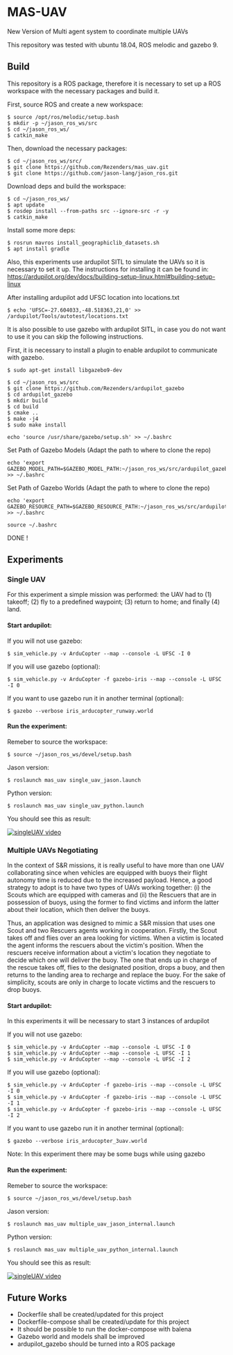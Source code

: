 # MAS-UAV
New Version of Multi agent system to coordinate multiple UAVs

This repository was tested with ubuntu 18.04, ROS melodic and gazebo 9.
## Build
This repository is a ROS package, therefore it is necessary to set up a ROS workspace with the necessary packages and build it.

First, source ROS and create a new workspace:

```
$ source /opt/ros/melodic/setup.bash
$ mkdir -p ~/jason_ros_ws/src
$ cd ~/jason_ros_ws/
$ catkin_make
```

Then, download the necessary packages:
```
$ cd ~/jason_ros_ws/src/
$ git clone https://github.com/Rezenders/mas_uav.git
$ git clone https://github.com/jason-lang/jason_ros.git
```

Download deps and build the workspace:
```
$ cd ~/jason_ros_ws/
$ apt update
$ rosdep install --from-paths src --ignore-src -r -y
$ catkin_make
```

Install some more deps:
```
$ rosrun mavros install_geographiclib_datasets.sh
$ apt install gradle
```

Also, this experiments use ardupilot SITL to simulate the UAVs so it is necessary to set it up. The instructions for installing it can be found in: https://ardupilot.org/dev/docs/building-setup-linux.html#building-setup-linux

After installing ardupilot add UFSC location into locations.txt

```
$ echo 'UFSC=-27.604033,-48.518363,21,0' >> /ardupilot/Tools/autotest/locations.txt
```

It is also possible to use gazebo with ardupilot SITL, in case you do not want to use it you can skip the following instructions.

First, it is necessary to install a plugin to enable ardupilot to communicate with gazebo.

```
$ sudo apt-get install libgazebo9-dev
```

```
$ cd ~/jason_ros_ws/src
$ git clone https://github.com/Rezenders/ardupilot_gazebo
$ cd ardupilot_gazebo
$ mkdir build
$ cd build
$ cmake ..
$ make -j4
$ sudo make install
```

````
echo 'source /usr/share/gazebo/setup.sh' >> ~/.bashrc
````

Set Path of Gazebo Models (Adapt the path to where to clone the repo)
````
echo 'export GAZEBO_MODEL_PATH=$GAZEBO_MODEL_PATH:~/jason_ros_ws/src/ardupilot_gazebo/models' >> ~/.bashrc
````

Set Path of Gazebo Worlds (Adapt the path to where to clone the repo)
````
echo 'export GAZEBO_RESOURCE_PATH=$GAZEBO_RESOURCE_PATH:~/jason_ros_ws/src/ardupilot_gazebo/worlds' >> ~/.bashrc
````

````
source ~/.bashrc
````

DONE !

## Experiments
### Single UAV

For this experiment a simple mission was performed: the UAV had to (1) takeoff; (2) fly to a predefined waypoint; (3) return to home; and finally (4) land.

#### Start ardupilot:

If you will not use gazebo:
```
$ sim_vehicle.py -v ArduCopter --map --console -L UFSC -I 0
```

If you will use gazebo (optional):
```
$ sim_vehicle.py -v ArduCopter -f gazebo-iris --map --console -L UFSC -I 0
```

If you want to use gazebo run it in another terminal (optional):

```
$ gazebo --verbose iris_arducopter_runway.world
```

#### Run the experiment:
Remeber to source the workspace:

```
$ source ~/jason_ros_ws/devel/setup.bash
```

Jason version:
```
$ roslaunch mas_uav single_uav_jason.launch
```

Python version:
```
$ roslaunch mas_uav single_uav_python.launch
```
You should see this as result:

[![singleUAV video](https://img.youtube.com/vi/5kYMEPmcZ6g/0.jpg)](https://www.youtube.com/watch?v=5kYMEPmcZ6g)

### Multiple UAVs Negotiating

In the context of S&R missions, it is really useful to have more than one UAV collaborating since when vehicles are equipped with buoys their flight autonomy time is reduced due to the increased payload. Hence, a good strategy to adopt is to have two types of UAVs working together: (i) the Scouts which are equipped with cameras and (ii) the Rescuers that are in possession of buoys, using the former to find victims and inform the latter about their location, which then deliver the buoys.

Thus, an application was designed to mimic a S&R mission that uses one Scout and two Rescuers agents working in cooperation. Firstly, the Scout takes off and flies over an area looking for victims. When a victim is located the agent informs the rescuers about the victim's position. When the rescuers receive information about a victim's location they negotiate to decide which one will deliver the buoy. The one that ends up in charge of the rescue takes off, flies to the designated position, drops a buoy, and then returns to the landing area to recharge and replace the buoy. For the sake of simplicity, scouts are only in charge to locate victims and the rescuers to drop buoys.

#### Start ardupilot:

In this experiments it will be necessary to start 3 instances of ardupilot

If you will not use gazebo:
```
$ sim_vehicle.py -v ArduCopter --map --console -L UFSC -I 0
$ sim_vehicle.py -v ArduCopter --map --console -L UFSC -I 1
$ sim_vehicle.py -v ArduCopter --map --console -L UFSC -I 2
```

If you will use gazebo (optional):
```
$ sim_vehicle.py -v ArduCopter -f gazebo-iris --map --console -L UFSC -I 0
$ sim_vehicle.py -v ArduCopter -f gazebo-iris --map --console -L UFSC -I 1
$ sim_vehicle.py -v ArduCopter -f gazebo-iris --map --console -L UFSC -I 2
```

If you want to use gazebo run it in another terminal (optional):

```
$ gazebo --verbose iris_arducopter_3uav.world
```
Note: In this experiment there may be some bugs while using gazebo
#### Run the experiment:
Remeber to source the workspace:

```
$ source ~/jason_ros_ws/devel/setup.bash
```

Jason version:
```
$ roslaunch mas_uav multiple_uav_jason_internal.launch
```

Python version:
```
$ roslaunch mas_uav multiple_uav_python_internal.launch
```
You should see this as result:

[![singleUAV video](https://img.youtube.com/vi/XkmROBkXzao/0.jpg)](https://www.youtube.com/watch?v=XkmROBkXzao&feature=youtu.be)


## Future Works
 - Dockerfile shall be created/updated for this project
 - Dockerfile-compose shall be created/update for this project
 - It should be possible to run the docker-compose with balena
 - Gazebo world and models shall be improved
 - ardupilot_gazebo should be turned into a ROS package
